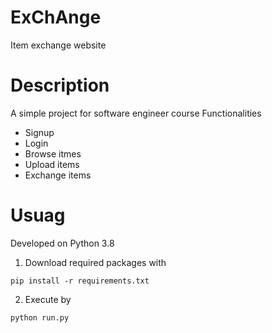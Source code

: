 # ExChAnge
Item exchange website
# Description
A simple project for software engineer course
Functionalities
* Signup
* Login
* Browse itmes
* Upload items
* Exchange items
# Usuag
Developed on Python 3.8
1. Download required packages with
```
pip install -r requirements.txt
```
2. Execute by
```
python run.py
```
